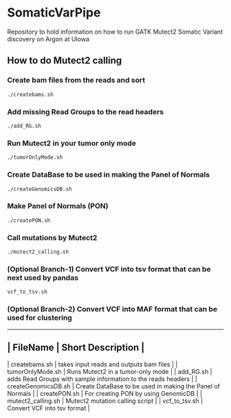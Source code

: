 # SomaticVarPipe
Repository to hold information on how to run GATK Mutect2 Somatic Variant discovery on Argon at UIowa

## How to do Mutect2 calling

### Create bam files from the reads and sort
`./createbams.sh`

### Add missing Read Groups to the read headers
`./add_RG.sh`

### Run Mutect2 in your tumor only mode
`./tumorOnlyMode.sh`

### Create DataBase to be used in making the Panel of Normals
`./createGenomicsDB.sh`

### Make Panel of Normals (PON)
`./createPON.sh`

### Call mutations by Mutect2
`./mutect2_calling.sh`

### (Optional Branch-1) Convert VCF into tsv format that can be next used by pandas
`vcf_to_tsv.sh`

### (Optional Branch-2) Convert VCF into MAF format that can be used for clustering


---
| FileName | Short Description |
---
| createbams.sh | takes input reads and outputs bam files |
| tumorOnlyMode.sh | Runs Mutect2 in a tumor-only mode |
| add_RG.sh | adds Read Groups with sample information to the reads headers |
| createGenomicsDB.sh | Create DataBase to be used in making the Panel of Normals | 
| createPON.sh | For creating PON by using GenomicDB |
| mutect2_calling.sh | Mutect2 mutation calling script |
| vcf_to_tsv.sh | Convert VCF into tsv format |





